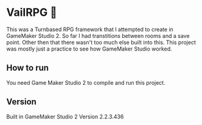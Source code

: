 # VailRPG :game_die:

This was a Turnbased RPG framework that I attempted to create in GameMaker Studio 2. So far I had transtitions between rooms and a save point.
Other then that there wasn't too much else built into this. This project was mostly just a practice to see how GameMaker Studio worked.

## How to run
You need Game Maker Studio 2 to compile and run this project.

## Version
Built in GameMaker Studio 2 Version 2.2.3.436
